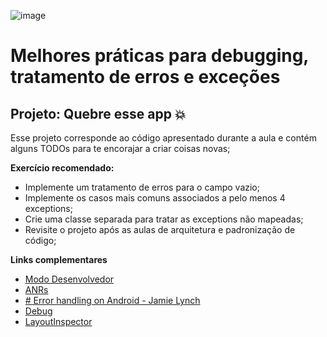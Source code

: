 ![image](https://user-images.githubusercontent.com/78937585/113632128-f8224180-9640-11eb-92ee-61379b1ff541.png)
# Melhores práticas para debugging, tratamento de erros e exceções

## Projeto: Quebre esse app :boom:
Esse projeto corresponde ao código apresentado durante a aula e contém alguns TODOs para te encorajar a criar coisas novas;

**Exercício recomendado:**
 - Implemente um tratamento de erros para o campo vazio;
 - Implemente os casos mais comuns associados a pelo menos 4 exceptions;
 - Crie uma classe separada para tratar as exceptions não mapeadas;
 - Revisite o projeto após as aulas de arquitetura e padronização de código;

**Links complementares**
- [Modo Desenvolvedor](https://developer.android.com/studio/debug/dev-options)
- [ANRs](https://developer.android.com/topic/performance/vitals/anr?hl=pt-br) 
- [# Error handling on Android - Jamie Lynch](https://www.google.com/url?q=https://www.bugsnag.com/blog/error-handling-on-android-part-1&sa=D&ust=1612039579498000&usg=AOvVaw1yhPD2odj7NeJpRHZzHcBx)
- [Debug](https://developer.android.com/studio/debug?hl=pt-br)
- [LayoutInspector](https://developer.android.com/studio/debug/layout-inspector)

